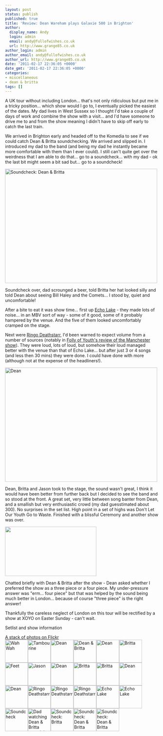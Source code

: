 ```yaml
---
layout: post
status: publish
published: true
title: 'Review: Dean Wareham plays Galaxie 500 in Brighton'
author:
  display_name: Andy
  login: admin
  email: andy@fullofwishes.co.uk
  url: http://www.grange85.co.uk
author_login: admin
author_email: andy@fullofwishes.co.uk
author_url: http://www.grange85.co.uk
date: '2011-02-17 22:36:05 +0000'
date_gmt: '2011-02-17 22:36:05 +0000'
categories:
- miscellaneous
- dean & britta
tags: []
---
```

<p>A UK tour without including London... that's not only ridiculous but put me in a tricky position... which show would I go to, I eventually picked the easiest of the dates. My dad lives in West Sussex so I thought I'd take a couple of days of work and combine the show with a visit... and I'd have someone to drive me to and from the show meaning I didn't have to skip off early to catch the last train.</p>
<p>We arrived in Brighton early and headed off to the Komedia to see if we could catch Dean & Britta soundchecking. We arrived and slipped in. I introduced my dad to the band (and being my dad he instantly became more comfortable with them than I ever could). I still can't quite get over the weirdness that I am able to do that... go to a soundcheck... with my dad - ok the last bit might seem a bit sad but... go to a soundcheck!</p>
<p><a href="http://www.flickr.com/photos/grange85/5454352150/" title="Soundcheck: Dean & Britta by grange85, on Flickr"><img src="https://farm6.static.flickr.com/5059/5454352150_f66a886cac.jpg" width="500" height="375" alt="Soundcheck: Dean & Britta"  class="aligncenter" /></a></p>
<p>Soundcheck over, dad scrounged a beer, told Britta her hat looked silly and told Dean about seeing Bill Haley and the Comets... I stood by, quiet and uncomfortable!</p>
<p>After a bite to eat it was show time... first up <a href="http://www.echolakeband.com/">Echo Lake</a> - they made lots of noise... in an MBV sort of way -  some of it good, some of it probably hampered by the venue. And the five of them looked uncomfortably cramped on the stage.</p>
<p>Next were <a href="http://www.myspace.com/ringodeathstarr" title="Ringo Deathstarr - warning Myspace link">Ringo Deathstarr</a>, I'd been warned to expect volume from a number of sources (notably in <a href="http://follyfollyfolly.blogspot.com/2011/02/dean-wareham-plays-galaxie-500-ruby.html">Folly of Youth's review of the Manchester show</a>). They were loud, lots of loud, but somehow their loud managed better with the venue than that of Echo Lake... but after just 3 or 4 songs (and less then 30 mins) they were done. I could have done with more (although not at the expense of the headliners!).</p>
<p><a href="http://www.flickr.com/photos/grange85/5453741035/" title="Dean by grange85, on Flickr"><img src="https://farm6.static.flickr.com/5134/5453741035_4e345b1e64.jpg" width="500" height="375" alt="Dean"  class="aligncenter" /></a>
<p>Dean, Britta and Jason took to the stage, the sound wasn't great, I think it would have been better from further back but I decided to see the band and so stood at the front. A great set, very little between song banter from Dean, and a smallish but very enthusiastic crowd (my dad guesstimated about 300). No surprises in the set list. High point in a set of highs was Don't Let Our Youth Go to Waste. Finished with a blissful Ceremony and another show was over.</p>
<p><a href="http://www.youtube.com/watch?v=pkb0-uupszA"><img class="aligncenter" src="https://www.fullofwishes.co.uk/wp/wp-content/uploads/2011/02/dw-ceremony-vid.jpg" alt="" title="dw-ceremony-vid" width="300" height="162" class="aligncenter size-full wp-image-2145" /></a></p>
<p>Chatted briefly with Dean & Britta after the show - Dean asked whether I preferred the show as a three piece or a four piece. My under-pressure answer was "erm... four piece" but that was helped by the sound being much better in London... because of course "three piece" is the right answer!</p>
<p>Thankfully the careless neglect of London on this tour will be rectified by a show at XOYO on Easter Sunday - can't wait.</p>
<p><span class="removed_link" title="https://db.fullofwishes.co.uk/wiki/Shows/Dean_%26_Britta/2011-02-16">Setlist and show information</span></p>
<div class="aligncenter flower_imagebox"><a href="http://www.flickr.com/photos/grange85/sets/72157625950504515/with/5453741035/">A stack of photos on Flickr</a><br />
<a href="http://farm6.static.flickr.com/5296/5453742983_68d3010817_z.jpg" title="Wah Wah" class="image_link"><img src="https://farm6.static.flickr.com/5296/5453742983_68d3010817_s.jpg" alt="Wah Wah" class="pc_img" border="0" height="75" width="75"></a><a href="http://farm6.static.flickr.com/5093/5453742791_8b8363082a_z.jpg" title="Tambourine" class="image_link"><img src="https://farm6.static.flickr.com/5093/5453742791_8b8363082a_s.jpg" alt="Tambourine" class="pc_img" border="0" height="75" width="75"></a><a href="http://farm6.static.flickr.com/5054/5453742607_8dbd1fe7f1_z.jpg" title="Dean" class="image_link"><img src="https://farm6.static.flickr.com/5054/5453742607_8dbd1fe7f1_s.jpg" alt="Dean" class="pc_img" border="0" height="75" width="75"></a><a href="http://farm6.static.flickr.com/5012/5452361468_4aa5c079c5_z.jpg" title="Dean & Britta" class="image_link"><img src="https://farm6.static.flickr.com/5012/5452361468_4aa5c079c5_s.jpg" alt="Dean & Britta" class="pc_img" border="0" height="75" width="75"></a><a href="http://farm6.static.flickr.com/5020/5452359248_2bdecf9641_z.jpg" title="Dean" class="image_link"><img src="https://farm6.static.flickr.com/5020/5452359248_2bdecf9641_s.jpg" alt="Dean" class="pc_img" border="0" height="75" width="75"></a><a href="http://farm6.static.flickr.com/5219/5451746145_6a46df22fa_z.jpg" title="Britta" class="image_link"><img src="https://farm6.static.flickr.com/5219/5451746145_6a46df22fa_s.jpg" alt="Britta" class="pc_img" border="0" height="75" width="75"></a><a href="http://farm6.static.flickr.com/5292/5453742417_d61c2400e3_z.jpg" title="Feet" class="image_link"><img src="https://farm6.static.flickr.com/5292/5453742417_d61c2400e3_s.jpg" alt="Feet" class="pc_img" border="0" height="75" width="75"></a><a href="http://farm6.static.flickr.com/5051/5453742173_b79b6d618f_z.jpg" title="Jason" class="image_link"><img src="https://farm6.static.flickr.com/5051/5453742173_b79b6d618f_s.jpg" alt="Jason" class="pc_img" border="0" height="75" width="75"></a><a href="http://farm6.static.flickr.com/5096/5454354692_b760e6474a_z.jpg" title="Dean" class="image_link"><img src="https://farm6.static.flickr.com/5096/5454354692_b760e6474a_s.jpg" alt="Dean" class="pc_img" border="0" height="75" width="75"></a><a href="http://farm6.static.flickr.com/5179/5453741863_5151c484c5_z.jpg" title="Britta" class="image_link"><img src="https://farm6.static.flickr.com/5179/5453741863_5151c484c5_s.jpg" alt="Britta" class="pc_img" border="0" height="75" width="75"></a><a href="http://farm6.static.flickr.com/5060/5454354286_1f0b192821_z.jpg" title="Britta" class="image_link"><img src="https://farm6.static.flickr.com/5060/5454354286_1f0b192821_s.jpg" alt="Britta" class="pc_img" border="0" height="75" width="75"></a><a href="http://farm6.static.flickr.com/5219/5454354062_4638d8ec7d_z.jpg" title="Dean" class="image_link"><img src="https://farm6.static.flickr.com/5219/5454354062_4638d8ec7d_s.jpg" alt="Dean" class="pc_img" border="0" height="75" width="75"></a><a href="http://farm6.static.flickr.com/5134/5453741035_4e345b1e64_z.jpg" title="Dean" class="image_link"><img src="https://farm6.static.flickr.com/5134/5453741035_4e345b1e64_s.jpg" alt="Dean" class="pc_img" border="0" height="75" width="75"></a><a href="http://farm6.static.flickr.com/5300/5453740751_47f0c301d0_z.jpg" title="Ringo Deathstarr" class="image_link"><img src="https://farm6.static.flickr.com/5300/5453740751_47f0c301d0_s.jpg" alt="Ringo Deathstarr" class="pc_img" border="0" height="75" width="75"></a><a href="http://farm6.static.flickr.com/5293/5454353156_cc8397d0e9_z.jpg" title="Ringo Deathstarr" class="image_link"><img src="https://farm6.static.flickr.com/5293/5454353156_cc8397d0e9_s.jpg" alt="Ringo Deathstarr" class="pc_img" border="0" height="75" width="75"></a><a href="http://farm6.static.flickr.com/5059/5453740411_b43e48a75b_z.jpg" title="Ringo Deathstarr" class="image_link"><img src="https://farm6.static.flickr.com/5059/5453740411_b43e48a75b_s.jpg" alt="Ringo Deathstarr" class="pc_img" border="0" height="75" width="75"></a><a href="http://farm6.static.flickr.com/5255/5454352878_61d90d9b37_z.jpg" title="Echo Lake" class="image_link"><img src="https://farm6.static.flickr.com/5255/5454352878_61d90d9b37_s.jpg" alt="Echo Lake" class="pc_img" border="0" height="75" width="75"></a><a href="http://farm6.static.flickr.com/5172/5453740095_c0a64efffd_z.jpg" title="Echo Lake" class="image_link"><img src="https://farm6.static.flickr.com/5172/5453740095_c0a64efffd_s.jpg" alt="Echo Lake" class="pc_img" border="0" height="75" width="75"></a><a href="http://farm6.static.flickr.com/5293/5453739915_0d715ccf84_z.jpg" title="Soundcheck" class="image_link"><img src="https://farm6.static.flickr.com/5293/5453739915_0d715ccf84_s.jpg" alt="Soundcheck" class="pc_img" border="0" height="75" width="75"></a><a href="http://farm6.static.flickr.com/5015/5452356068_b1c90cff31_z.jpg" title="Dad watching Dean & Britta soundcheck" class="image_link"><img src="https://farm6.static.flickr.com/5015/5452356068_b1c90cff31_s.jpg" alt="Dad watching Dean & Britta soundcheck" class="pc_img" border="0" height="75" width="75"></a><a href="http://farm6.static.flickr.com/5052/5453739731_80bb15cdc0_z.jpg" title="Soundcheck: Britta" class="image_link"><img src="https://farm6.static.flickr.com/5052/5453739731_80bb15cdc0_s.jpg" alt="Soundcheck: Britta" class="pc_img" border="0" height="75" width="75"></a><a href="http://farm6.static.flickr.com/5059/5454352150_f66a886cac_z.jpg" title="Soundcheck: Dean & Britta" class="image_link"><img src="https://farm6.static.flickr.com/5059/5454352150_f66a886cac_s.jpg" alt="Soundcheck: Dean & Britta" class="pc_img" border="0" height="75" width="75"></a><a href="http://farm6.static.flickr.com/5091/5453739329_51b024f4d5_z.jpg" title="Soundcheck: Dean & Britta" class="image_link"><img src="https://farm6.static.flickr.com/5091/5453739329_51b024f4d5_s.jpg" alt="Soundcheck: Dean & Britta" class="pc_img" border="0" height="75" width="75"></div>
